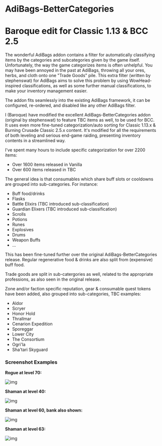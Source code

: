 # AdiBags-BetterCategories
# Baroque edit for Classic 1.13 & BCC 2.5

The wonderful AdiBags addon contains a filter for automatically classifying
items by the categories and subcategories given by the game itself.
Unfortunately, the way the game categorizes items is often unhelpful. You
may have been annoyed in the past at AdiBags, throwing all your ores, herbs,
and cloth onto one "Trade Goods" pile. This extra filter (written by stephenswat)
for AdiBags aims to solve this problem by using WowHead-inspired classifications,
as well as some further manual classifications, to make your inventory management
easier.

The addon fits seamlessly into the existing AdiBags framework, it can be
configured, re-ordered, and disabled like any other AdiBags filter.

I (Baroque) have modified the excellent AdiBags-BetterCategories addon (original by
stephenswat) to feature TBC items as well, to be used for BCC. It uses even more
fine-tuned categorization/auto sorting for Classic 1.13.x & Burning Crusade Classic
2.5.x content. It's modified for all the requirements of both leveling and serious
end-game raiding, presenting inventory contents in a streamlined way.

I've spent many hours to include specific categorization for over 2200 items:

- Over 1600 items released in Vanilla
- Over 600 items released in TBC

The general idea is that consumables which share buff slots or cooldowns are grouped into sub-categories. For instance:

- Buff food/drinks
- Flasks
- Battle Elixirs (TBC introduced sub-classification)
- Guardian Elixers (TBC introduced sub-classification)
- Scrolls
- Potions
- Runes
- Explosives
- Drums
- Weapon Buffs
- ...

This has been fine-tuned further over the original AdiBags-BetterCategories release.
Regular regenerative food & drinks are also split from (expensive) buff food.

Trade goods are split in sub-catergories as well, related to the appropriate professions,
as also seen in the original release.

Zone and/or faction specific reputation, gear & consumable quest tokens have been added,
also grouped into sub-categories, TBC examples:

- Aldor
- Scryer
- Honor Hold
- Thrallmar
- Cenarion Expedition
- Sporeggar
- Lower City
- The Consortium
- Ogri'la
- Sha'tari Skyguard


### Screenshot Examples

**Rogue at level 70:**

![img](https://i.imgur.com/7lxKnqs.jpg)


**Shaman at level 40:**

![img](https://i.imgur.com/LTLpkUp.jpg)


**Shaman at level 60, bank also shown:**

![img](https://i.imgur.com/x0eYZ0C.jpg)


**Shaman at level 63:**

![img](https://i.imgur.com/MO7yvh5.jpg)
